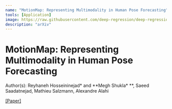 ```yaml
---
name: "MotionMap: Representing Multimodality in Human Pose Forecasting"
tools: [Application]
image: https://raw.githubusercontent.com/deep-regression/deep-regression.github.io/master/files/images/motionmap.png
description: "arXiv"
---
```


# MotionMap: Representing Multimodality in Human Pose Forecasting

Author(s): Reyhaneh Hosseininejad\* and **Megh Shukla\* **, Saeed Saadatnejad, Mathieu Salzmann, Alexandre Alahi  <br>


<a href="https://meghshukla.github.io/files/papers/arxiv/MotionMap.pdf" target="_blank">[Paper]</a>
